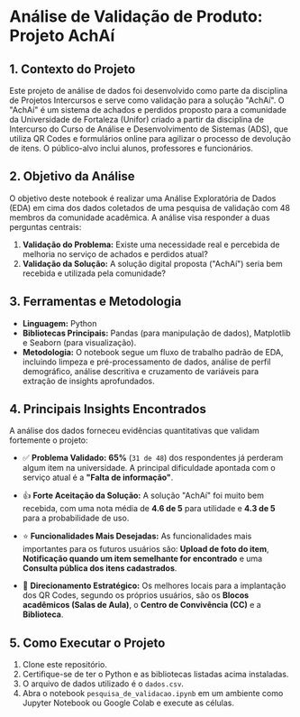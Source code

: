 # Análise de Validação de Produto: Projeto AchAí

## 1. Contexto do Projeto

Este projeto de análise de dados foi desenvolvido como parte da disciplina de Projetos Intercursos e serve como validação para a solução "AchAí". O "AchAí" é um sistema de achados e perdidos proposto para a comunidade da Universidade de Fortaleza (Unifor) criado a partir da disciplina de Intercurso do Curso de Análise e Desenvolvimento de Sistemas (ADS), que utiliza QR Codes e formulários online para agilizar o processo de devolução de itens. O público-alvo inclui alunos, professores e funcionários.

## 2. Objetivo da Análise

O objetivo deste notebook é realizar uma Análise Exploratória de Dados (EDA) em cima dos dados coletados de uma pesquisa de validação com 48 membros da comunidade acadêmica. A análise visa responder a duas perguntas centrais:
1.  **Validação do Problema:** Existe uma necessidade real e percebida de melhoria no serviço de achados e perdidos atual?
2.  **Validação da Solução:** A solução digital proposta ("AchAí") seria bem recebida e utilizada pela comunidade?

## 3. Ferramentas e Metodologia

* **Linguagem:** Python
* **Bibliotecas Principais:** Pandas (para manipulação de dados), Matplotlib e Seaborn (para visualização).
* **Metodologia:** O notebook segue um fluxo de trabalho padrão de EDA, incluindo limpeza e pré-processamento de dados, análise de perfil demográfico, análise descritiva e cruzamento de variáveis para extração de insights aprofundados.

## 4. Principais Insights Encontrados

A análise dos dados forneceu evidências quantitativas que validam fortemente o projeto:

* ✅ **Problema Validado:** **65%** (`31 de 48`) dos respondentes já perderam algum item na universidade. A principal dificuldade apontada com o serviço atual é a **"Falta de informação"**.

* 👍 **Forte Aceitação da Solução:** A solução "AchAí" foi muito bem recebida, com uma nota média de **4.6 de 5** para utilidade e **4.3 de 5** para a probabilidade de uso.

* ⭐ **Funcionalidades Mais Desejadas:** As funcionalidades mais importantes para os futuros usuários são: **Upload de foto do item**, **Notificação quando um item semelhante for encontrado** e uma **Consulta pública dos itens cadastrados**.

* 📍 **Direcionamento Estratégico:** Os melhores locais para a implantação dos QR Codes, segundo os próprios usuários, são os **Blocos acadêmicos (Salas de Aula)**, o **Centro de Convivência (CC)** e a **Biblioteca**.

## 5. Como Executar o Projeto

1.  Clone este repositório.
2.  Certifique-se de ter o Python e as bibliotecas listadas acima instaladas.
3.  O arquivo de dados utilizado é o `dados.csv`.
4.  Abra o notebook `pesquisa_de_validacao.ipynb` em um ambiente como Jupyter Notebook ou Google Colab e execute as células.